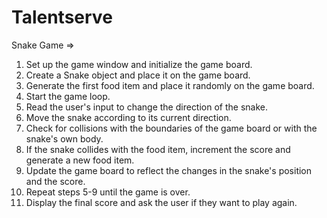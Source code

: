 # Talentserve

Snake Game  => 

1. Set up the game window and initialize the game board.
2. Create a Snake object and place it on the game board.
3. Generate the first food item and place it randomly on the game board.
4. Start the game loop.
5. Read the user's input to change the direction of the snake.
6. Move the snake according to its current direction.
7. Check for collisions with the boundaries of the game board or with the snake's own body.
8. If the snake collides with the food item, increment the score and generate a new food item.
9. Update the game board to reflect the changes in the snake's position and the score.
10. Repeat steps 5-9 until the game is over.
11. Display the final score and ask the user if they want to play again.
